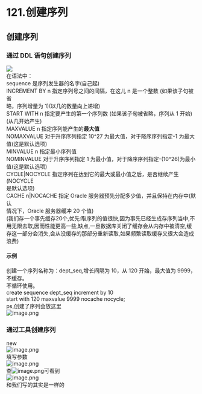 # 121.创建序列

<a name="q9Zml"></a>
## 创建序列
<a name="EqLGt"></a>
### 通过 DDL 语句创建序列
![](https://cdn.nlark.com/yuque/0/2019/png/349894/1561014970105-e92a482f-1849-4ba9-88ac-3e49fdbdb0de.png#align=left&display=inline&height=186&originHeight=371&originWidth=1218&status=done&width=609)<br />在语法中：<br />sequence 是序列发生器的名字(自己起)<br />INCREMENT BY n 指定序列号之间的间隔，在这儿 n 是一个整数 (如果该子句被省<br />略，序列增量为 1)(以几的数量向上递增)<br />START WITH n 指定要产生的第一个序列数 (如果该子句被省略，序列从 1 开始)(从几开始产生)<br />MAXVALUE n 指定序列能产生的**最大值**<br />NOMAXVALUE 对于升序序列指定 10^27 为最大值，对于降序序列指定-1 为最大值(这是默认选项)<br />MINVALUE n 指定最小序列值<br />NOMINVALUE 对于升序序列指定 1 为最小值，对于降序序列指定-(10^26)为最小值(这是默认选项)<br />CYCLE|NOCYCLE 指定序列在达到它的最大或最小值之后，是否继续产生(NOCYCLE<br />是默认选项)<br />CACHE n|NOCACHE 指定 Oracle 服务器预先分配多少值，并且保持在内存中(默认<br />情况下，Oracle 服务器缓冲 20 个值)<br />(我们存一个事先缓存20个,优先:取序列的值很快,因为事先已经生成存序列当中,不用无限去取,因而性能更高一些,缺点,一旦数据库关闭了缓存会从内存中被清空,缓存这一部分会消失,会从没缓存的那部分重新读取,如果频繁读取缓存又很大会造成浪费)
<a name="nmvA0"></a>
#### 示例
创建一个序列名称为：dept_seq,增长间隔为 10，从 120 开始，最大值为 9999，不缓存。<br />不循环使用。<br />create sequence dept_seq increment by 10<br />start with 120 maxvalue 9999 nocache nocycle;<br />ps,创建了序列会放这里<br />![image.png](https://cdn.nlark.com/yuque/0/2019/png/349894/1561015520080-ccb96843-015f-4f7b-a932-cc80f791f3c1.png#align=left&display=inline&height=294&name=image.png&originHeight=588&originWidth=290&size=108048&status=done&width=145)
<a name="H6WH4"></a>
### 通过工具创建序列
new<br />![image.png](https://cdn.nlark.com/yuque/0/2019/png/349894/1561015556329-722f1747-852b-443c-ae32-56b06962d630.png#align=left&display=inline&height=55&name=image.png&originHeight=109&originWidth=340&size=30377&status=done&width=170)<br />填写参数<br />![image.png](https://cdn.nlark.com/yuque/0/2019/png/349894/1561015724489-39e3a949-dc8c-4ad2-a1d9-df710cf93c6d.png#align=left&display=inline&height=102&name=image.png&originHeight=203&originWidth=784&size=66780&status=done&width=392)<br />查![image.png](https://cdn.nlark.com/yuque/0/2019/png/349894/1561015762483-ec452167-3727-41e8-a336-df0c8714a542.png#align=left&display=inline&height=28&name=image.png&originHeight=55&originWidth=110&size=3519&status=done&width=55)可看到<br />![image.png](https://cdn.nlark.com/yuque/0/2019/png/349894/1561015775023-163e30c8-bafa-4cb2-b498-6927626a6903.png#align=left&display=inline&height=116&name=image.png&originHeight=231&originWidth=390&size=58690&status=done&width=195)<br />和我们写的其实是一样的


